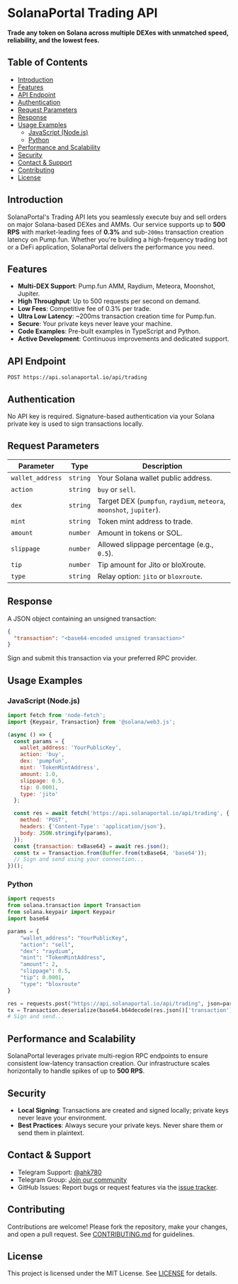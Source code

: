 # SolanaPortal Trading API

**Trade any token on Solana across multiple DEXes with unmatched speed, reliability, and the lowest fees.**


## Table of Contents
- [Introduction](#introduction)
- [Features](#features)
- [API Endpoint](#api-endpoint)
- [Authentication](#authentication)
- [Request Parameters](#request-parameters)
- [Response](#response)
- [Usage Examples](#usage-examples)
  - [JavaScript (Node.js)](#javascript-nodejs)
  - [Python](#python)
- [Performance and Scalability](#performance-and-scalability)
- [Security](#security)
- [Contact & Support](#contact--support)
- [Contributing](#contributing)
- [License](#license)

## Introduction
SolanaPortal's Trading API lets you seamlessly execute buy and sell orders on major Solana-based DEXes and AMMs. Our service supports up to **500 RPS** with market-leading fees of **0.3%** and sub-`200ms` transaction creation latency on Pump.fun. Whether you're building a high-frequency trading bot or a DeFi application, SolanaPortal delivers the performance you need.

## Features
- **Multi-DEX Support**: Pump.fun AMM, Raydium, Meteora, Moonshot, Jupiter.
- **High Throughput**: Up to 500 requests per second on demand.
- **Low Fees**: Competitive fee of 0.3% per trade.
- **Ultra Low Latency**: ~200ms transaction creation time for Pump.fun.
- **Secure**: Your private keys never leave your machine.
- **Code Examples**: Pre-built examples in TypeScript and Python.
- **Active Development**: Continuous improvements and dedicated support.

## API Endpoint
```
POST https://api.solanaportal.io/api/trading
```

## Authentication
No API key is required. Signature-based authentication via your Solana private key is used to sign transactions locally.

## Request Parameters
| Parameter       | Type     | Description                                                       |
|-----------------|----------|-------------------------------------------------------------------|
| `wallet_address`| `string` | Your Solana wallet public address.                                |
| `action`        | `string` | `buy` or `sell`.                                                  |
| `dex`           | `string` | Target DEX (`pumpfun`, `raydium`, `meteora`, `moonshot`, `jupiter`). |
| `mint`          | `string` | Token mint address to trade.                                      |
| `amount`        | `number` | Amount in tokens or SOL.                                          |
| `slippage`      | `number` | Allowed slippage percentage (e.g., `0.5`).                        |
| `tip`           | `number` | Tip amount for Jito or bloXroute.                                 |
| `type`          | `string` | Relay option: `jito` or `bloxroute`.                              |

## Response
A JSON object containing an unsigned transaction:
```json
{
  "transaction": "<base64-encoded unsigned transaction>"
}
```
Sign and submit this transaction via your preferred RPC provider.

## Usage Examples

### JavaScript (Node.js)
```javascript
import fetch from 'node-fetch';
import {Keypair, Transaction} from '@solana/web3.js';

(async () => {
  const params = {
    wallet_address: 'YourPublicKey',
    action: 'buy',
    dex: 'pumpfun',
    mint: 'TokenMintAddress',
    amount: 1.0,
    slippage: 0.5,
    tip: 0.0001,
    type: 'jito'
  };

  const res = await fetch('https://api.solanaportal.io/api/trading', {
    method: 'POST',
    headers: {'Content-Type': 'application/json'},
    body: JSON.stringify(params),
  });
  const {transaction: txBase64} = await res.json();
  const tx = Transaction.from(Buffer.from(txBase64, 'base64'));
  // Sign and send using your connection...
})();
```

### Python
```python
import requests
from solana.transaction import Transaction
from solana.keypair import Keypair
import base64

params = {
    "wallet_address": "YourPublicKey",
    "action": "sell",
    "dex": "raydium",
    "mint": "TokenMintAddress",
    "amount": 2,
    "slippage": 0.5,
    "tip": 0.0001,
    "type": "bloxroute"
}

res = requests.post("https://api.solanaportal.io/api/trading", json=params)
tx = Transaction.deserialize(base64.b64decode(res.json()['transaction']))
# Sign and send...
```

## Performance and Scalability
SolanaPortal leverages private multi-region RPC endpoints to ensure consistent low-latency transaction creation. Our infrastructure scales horizontally to handle spikes of up to **500 RPS**.

## Security
- **Local Signing**: Transactions are created and signed locally; private keys never leave your environment.
- **Best Practices**: Always secure your private keys. Never share them or send them in plaintext.

## Contact & Support
- Telegram Support: [@ahk780](https://t.me/ahk780)
- Telegram Group: [Join our community](https://t.me/ahk782)
- GitHub Issues: Report bugs or request features via the [issue tracker](https://github.com/YourRepo/issues).

## Contributing
Contributions are welcome! Please fork the repository, make your changes, and open a pull request. See [CONTRIBUTING.md](CONTRIBUTING.md) for guidelines.

## License
This project is licensed under the MIT License. See [LICENSE](LICENSE) for details.
